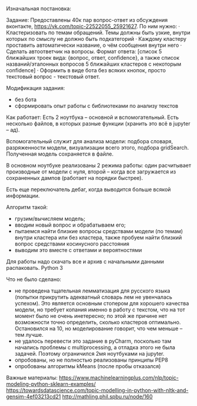 Изначальная постановка:

Задание:
Предоставлены 40к пар вопрос-ответ из обсуждения вконтакте, https://vk.com/topic-22522055_25921627. По ним нужно:
·         Кластеризовать по темам обращений. Темы должны быть узкие, внутри которых по смыслу не должно быть подкатегорий
·         Каждому кластеру проставить автоматически название, о чём сообщения внутри него
·         Сделать автоответчик на вопросы. Формат ответа: [список 5 ближайших троек вида: {вопрос, ответ, confidence}, а также список названий/эталонных вопросов 5 ближайших кластеров с некоторым confidence]
·         Оформить в виде бота без всяких кнопок, просто текстовый вопрос - текстовый ответ.

Модификация задания:
- без бота
- сформировать опыт работы с библиотеками по анализу текстов

Как работает:
Есть 2 ноутбука – основной и вспомогательный. Есть несколько файлов, в которых разные функции (хранить это всё в jupyter – ад).

Вспомогательный служит для анализа модели: подбора словаря, разряженности модели, визуализации всего этого, подбора gridSearch. Полученная модель сохраняется в файле.

В основном ноутбуке реализованы 2 режима работы: один расчитывает производные от модели с нуля, второй – когда все загружается из сохраненных дампов (работает на порядки быстрее).

Есть еще переключатель дебаг, когда выводится больше всякой информации.

Алгоритм такой: 
- грузим/вычисляем модель;
- вводим новый вопрос и обрабатываем его;
- пытаемся найти близкие вопросы средствами модели (по темам) внутри кластера или без кластера, также пробуем найти близкий вопрос средствами косинусного расстояния
- выводим это вместе с ответами и вероятностями

Для работы надо скачать все и архив с начальными данными распаковать.
Python 3

Что не было сделано:
- не проведена тщательная лемматизация для русского языка (попытки прикрутить адекватный словарь лем не увенчалась успехом). Это является основным стопером для хорошего качества модели, но требует копания именно в работу с текстом, что на тот момент было не очень инетересно; по этой же причине нет возможности точно определить, сколько кластеров оптимально. Остановился на 10, но моделирование говорит, что чем меньше – тем лучше.
- не удалось перевести это задание в pyCharm, посколько там начались проблемы с multiprocessing, а отладка этого не была задачей. Поэтому ограничился 2мя ноутбуками на jupyter.
- опробованы, но не полностью реализованы принципы PEP8
- опробованы алгоритмы kMeans (после пробы отказался)

Важные материалы:
https://www.machinelearningplus.com/nlp/topic-modeling-python-sklearn-examples/
https://towardsdatascience.com/topic-modelling-in-python-with-nltk-and-gensim-4ef03213cd21
http://mathling.phil.spbu.ru/node/160

